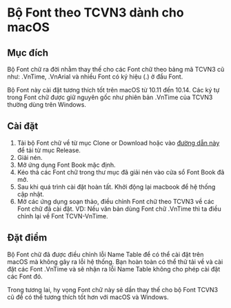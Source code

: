 # Bộ Font theo TCVN3 dành cho macOS

## Mục đích

Bộ Font chữ ra đời nhằm thay thế cho các Font chữ theo bảng mã TCVN3 cũ như: .VnTime, .VnArial và nhiều Font có ký hiệu (.) ở đầu Font.

Bộ Font này cài đặt tương thích tốt trên macOS từ 10.11 đến 10.14. Các ký tự trong Font chữ được giữ nguyên gốc như phiên bản .VnTime của TCVN3 thường dùng trên Windows.

## Cài đặt

1. Tải bộ Font chữ về từ mục Clone or Download hoặc vào [đường dẫn này](https://github.com/1234hdpa/TCVN-Fix-Font-MacOS/releases) để tải từ mục Release.
2. Giải nén.
3. Mở ứng dụng Font Book mặc định.
4. Kéo thả các Font chữ trong thư mục đã giải nén vào cửa sổ Font Book đã mở.
5. Sau khi quá trình cài đặt hoàn tất. Khởi động lại macbook để hệ thống cập nhật.
6. Mở các ứng dụng soạn thảo, điều chỉnh Font chữ theo TCVN3 về các Font chữ đã cài đặt. VD: Nếu văn bản dùng Font chữ .VnTime thì ta điều chỉnh lại về Font TCVN-VnTime.

## Đặt điểm

Bộ Font chữ đã được điều chỉnh lỗi Name Table để có thể cài đặt trên macOS mà không gây ra lỗi hệ thống. Bạn hoàn toàn có thể thử tải về và cài đặt các Font .VnTime và sẽ nhận ra lỗi Name Table không cho phép cài đặt các Font đó.

Trong tương lai, hy vọng Font chữ này sẽ dần thay thế cho bộ Font TCVN3 cũ để có thể tương thích tốt hơn với macOS và Windows.